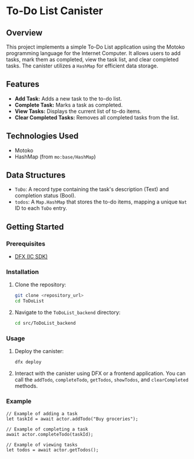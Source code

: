 # To-Do List Canister

## Overview

This project implements a simple To-Do List application using the Motoko programming language for the Internet Computer. It allows users to add tasks, mark them as completed, view the task list, and clear completed tasks. The canister utilizes a `HashMap` for efficient data storage.

## Features

*   **Add Task:** Adds a new task to the to-do list.
*   **Complete Task:** Marks a task as completed.
*   **View Tasks:** Displays the current list of to-do items.
*   **Clear Completed Tasks:** Removes all completed tasks from the list.

## Technologies Used

*   Motoko
*   HashMap (from `mo:base/HashMap`)

## Data Structures

*   `ToDo`: A record type containing the task's description (Text) and completion status (Bool).
*   `todos`: A `Map.HashMap` that stores the to-do items, mapping a unique `Nat` ID to each `ToDo` entry.

## Getting Started

### Prerequisites

*   [DFX (IC SDK)](https://internetcomputer.org/docs/current/developer-docs/setup/install/index.mdx)

### Installation

1.  Clone the repository:

    ```bash
    git clone <repository_url>
    cd ToDoList
    ```

2.  Navigate to the `ToDoList_backend` directory:

    ```bash
    cd src/ToDoList_backend
    ```

### Usage

1.  Deploy the canister:

    ```bash
    dfx deploy
    ```

2.  Interact with the canister using DFX or a frontend application. You can call the `addTodo`, `completeTodo`, `getTodos`, `showTodos`, and `clearCompleted` methods.

### Example

```motoko
// Example of adding a task
let taskId = await actor.addTodo("Buy groceries");

// Example of completing a task
await actor.completeTodo(taskId);

// Example of viewing tasks
let todos = await actor.getTodos();